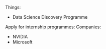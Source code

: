 Things:
- Data Science Discovery Programme

Apply for internship programmes:
Companies:
- NVIDIA
- Microsoft